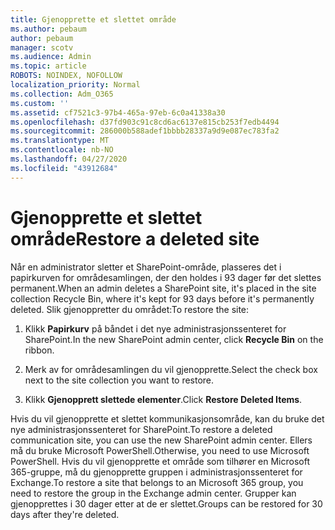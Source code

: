 ```yaml
---
title: Gjenopprette et slettet område
ms.author: pebaum
author: pebaum
manager: scotv
ms.audience: Admin
ms.topic: article
ROBOTS: NOINDEX, NOFOLLOW
localization_priority: Normal
ms.collection: Adm_O365
ms.custom: ''
ms.assetid: cf7521c3-97b4-465a-97eb-6c0a41338a30
ms.openlocfilehash: d37fd903c91c8cd6ac6137e815cb253f7edb4494
ms.sourcegitcommit: 286000b588adef1bbbb28337a9d9e087ec783fa2
ms.translationtype: MT
ms.contentlocale: nb-NO
ms.lasthandoff: 04/27/2020
ms.locfileid: "43912684"
---
```

# <a name="restore-a-deleted-site"></a><span data-ttu-id="273e0-102">Gjenopprette et slettet område</span><span class="sxs-lookup"><span data-stu-id="273e0-102">Restore a deleted site</span></span>

<span data-ttu-id="273e0-103">Når en administrator sletter et SharePoint-område, plasseres det i papirkurven for områdesamlingen, der den holdes i 93 dager før det slettes permanent.</span><span class="sxs-lookup"><span data-stu-id="273e0-103">When an admin deletes a SharePoint site, it's placed in the site collection Recycle Bin, where it's kept for 93 days before it's permanently deleted.</span></span> <span data-ttu-id="273e0-104">Slik gjenoppretter du området:</span><span class="sxs-lookup"><span data-stu-id="273e0-104">To restore the site:</span></span>
  
1. <span data-ttu-id="273e0-105">Klikk **Papirkurv** på båndet i det nye administrasjonssenteret for SharePoint.</span><span class="sxs-lookup"><span data-stu-id="273e0-105">In the new SharePoint admin center, click **Recycle Bin** on the ribbon.</span></span> 
    
2. <span data-ttu-id="273e0-106">Merk av for områdesamlingen du vil gjenopprette.</span><span class="sxs-lookup"><span data-stu-id="273e0-106">Select the check box next to the site collection you want to restore.</span></span>
    
3. <span data-ttu-id="273e0-107">Klikk **Gjenopprett slettede elementer**.</span><span class="sxs-lookup"><span data-stu-id="273e0-107">Click **Restore Deleted Items**.</span></span>
    
<span data-ttu-id="273e0-108">Hvis du vil gjenopprette et slettet kommunikasjonsområde, kan du bruke det nye administrasjonssenteret for SharePoint.</span><span class="sxs-lookup"><span data-stu-id="273e0-108">To restore a deleted communication site, you can use the new SharePoint admin center.</span></span> <span data-ttu-id="273e0-109">Ellers må du bruke Microsoft PowerShell.</span><span class="sxs-lookup"><span data-stu-id="273e0-109">Otherwise, you need to use Microsoft PowerShell.</span></span> <span data-ttu-id="273e0-110">Hvis du vil gjenopprette et område som tilhører en Microsoft 365-gruppe, må du gjenopprette gruppen i administrasjonssenteret for Exchange.</span><span class="sxs-lookup"><span data-stu-id="273e0-110">To restore a site that belongs to an Microsoft 365 group, you need to restore the group in the Exchange admin center.</span></span> <span data-ttu-id="273e0-111">Grupper kan gjenopprettes i 30 dager etter at de er slettet.</span><span class="sxs-lookup"><span data-stu-id="273e0-111">Groups can be restored for 30 days after they're deleted.</span></span>
  

